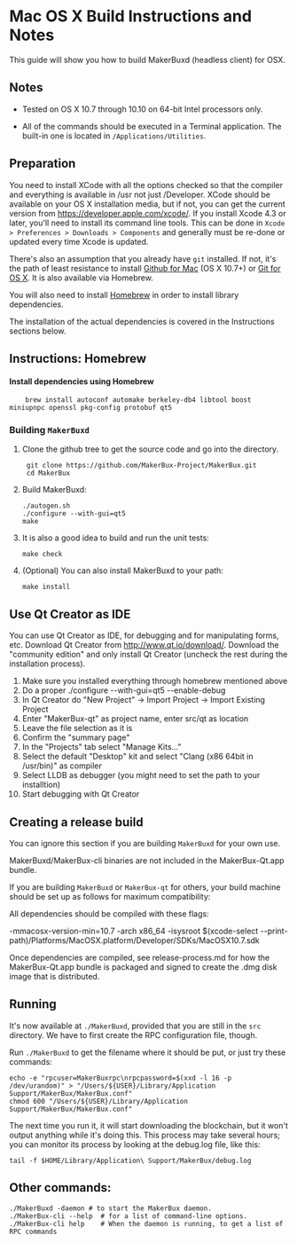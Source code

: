 Mac OS X Build Instructions and Notes
====================================
This guide will show you how to build MakerBuxd (headless client) for OSX.

Notes
-----

* Tested on OS X 10.7 through 10.10 on 64-bit Intel processors only.

* All of the commands should be executed in a Terminal application. The
built-in one is located in `/Applications/Utilities`.

Preparation
-----------

You need to install XCode with all the options checked so that the compiler
and everything is available in /usr not just /Developer. XCode should be
available on your OS X installation media, but if not, you can get the
current version from https://developer.apple.com/xcode/. If you install
Xcode 4.3 or later, you'll need to install its command line tools. This can
be done in `Xcode > Preferences > Downloads > Components` and generally must
be re-done or updated every time Xcode is updated.

There's also an assumption that you already have `git` installed. If
not, it's the path of least resistance to install [Github for Mac](https://mac.github.com/)
(OS X 10.7+) or
[Git for OS X](https://code.google.com/p/git-osx-installer/). It is also
available via Homebrew.

You will also need to install [Homebrew](http://brew.sh) in order to install library
dependencies.

The installation of the actual dependencies is covered in the Instructions
sections below.

Instructions: Homebrew
----------------------

#### Install dependencies using Homebrew

        brew install autoconf automake berkeley-db4 libtool boost miniupnpc openssl pkg-config protobuf qt5

### Building `MakerBuxd`

1. Clone the github tree to get the source code and go into the directory.

        git clone https://github.com/MakerBux-Project/MakerBux.git
        cd MakerBux

2.  Build MakerBuxd:

        ./autogen.sh
        ./configure --with-gui=qt5
        make

3.  It is also a good idea to build and run the unit tests:

        make check

4.  (Optional) You can also install MakerBuxd to your path:

        make install

Use Qt Creator as IDE
------------------------
You can use Qt Creator as IDE, for debugging and for manipulating forms, etc.
Download Qt Creator from http://www.qt.io/download/. Download the "community edition" and only install Qt Creator (uncheck the rest during the installation process).

1. Make sure you installed everything through homebrew mentioned above
2. Do a proper ./configure --with-gui=qt5 --enable-debug
3. In Qt Creator do "New Project" -> Import Project -> Import Existing Project
4. Enter "MakerBux-qt" as project name, enter src/qt as location
5. Leave the file selection as it is
6. Confirm the "summary page"
7. In the "Projects" tab select "Manage Kits..."
8. Select the default "Desktop" kit and select "Clang (x86 64bit in /usr/bin)" as compiler
9. Select LLDB as debugger (you might need to set the path to your installtion)
10. Start debugging with Qt Creator

Creating a release build
------------------------
You can ignore this section if you are building `MakerBuxd` for your own use.

MakerBuxd/MakerBux-cli binaries are not included in the MakerBux-Qt.app bundle.

If you are building `MakerBuxd` or `MakerBux-qt` for others, your build machine should be set up
as follows for maximum compatibility:

All dependencies should be compiled with these flags:

 -mmacosx-version-min=10.7
 -arch x86_64
 -isysroot $(xcode-select --print-path)/Platforms/MacOSX.platform/Developer/SDKs/MacOSX10.7.sdk

Once dependencies are compiled, see release-process.md for how the MakerBux-Qt.app
bundle is packaged and signed to create the .dmg disk image that is distributed.

Running
-------

It's now available at `./MakerBuxd`, provided that you are still in the `src`
directory. We have to first create the RPC configuration file, though.

Run `./MakerBuxd` to get the filename where it should be put, or just try these
commands:

    echo -e "rpcuser=MakerBuxrpc\nrpcpassword=$(xxd -l 16 -p /dev/urandom)" > "/Users/${USER}/Library/Application Support/MakerBux/MakerBux.conf"
    chmod 600 "/Users/${USER}/Library/Application Support/MakerBux/MakerBux.conf"

The next time you run it, it will start downloading the blockchain, but it won't
output anything while it's doing this. This process may take several hours;
you can monitor its process by looking at the debug.log file, like this:

    tail -f $HOME/Library/Application\ Support/MakerBux/debug.log

Other commands:
-------

    ./MakerBuxd -daemon # to start the MakerBux daemon.
    ./MakerBux-cli --help  # for a list of command-line options.
    ./MakerBux-cli help    # When the daemon is running, to get a list of RPC commands
